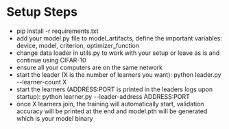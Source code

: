 # Setup Steps

- pip install -r requirements.txt
- add your model.py file to model_artifacts, define the important variables: device, model, criterion, optimizer_function
- change data loader in utils.py to work with your setup or leave as is and continue using CIFAR-10
- ensure all your computers are on the same network
- start the leader (X is the number of learners you want): python leader.py --learner-count X
- start the learners (ADDRESS:PORT is printed in the leaders logs upon startup): python learner.py --leader-address ADDRESS:PORT
- once X learners join, the training will automatically start, validation accuracy will be printed at the end and model.pth will be generated which is your model binary
